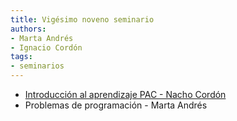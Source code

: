 ```yaml
---
title: Vigésimo noveno seminario
authors:
- Marta Andrés
- Ignacio Cordón
tags:
- seminarios
---
```

- [Introducción al aprendizaje PAC - Nacho Cordón](https://github.com/libreim/PAC-learning/)
- Problemas de programación - Marta Andrés
